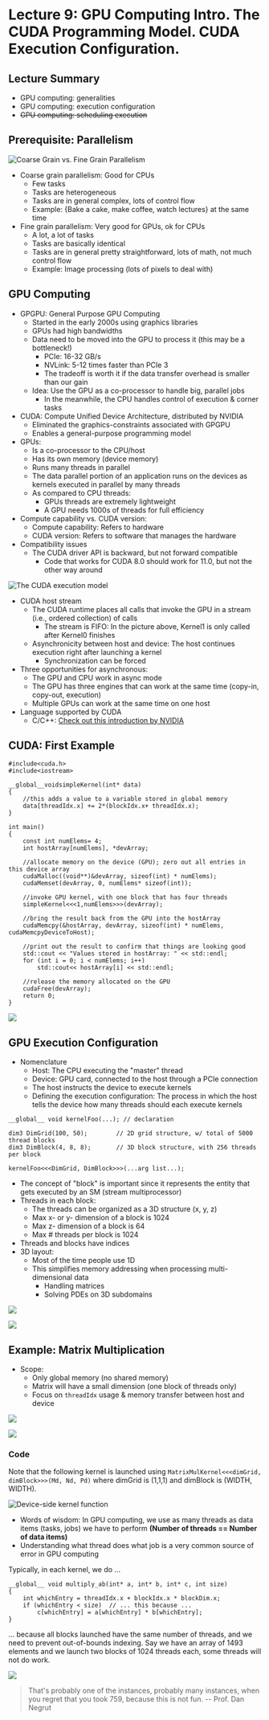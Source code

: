 # Lecture 9: GPU Computing Intro. The CUDA Programming Model. CUDA Execution Configuration.

## Lecture Summary

* GPU computing: generalities
* GPU computing: execution configuration
* ~~GPU computing: scheduling execution~~

## Prerequisite: Parallelism

![Coarse Grain vs. Fine Grain Parallelism](../../.gitbook/assets/screen-shot-2021-02-26-at-5.44.27-pm.png)

* Coarse grain parallelism: Good for CPUs
  * Few tasks
  * Tasks are heterogeneous
  * Tasks are in general complex, lots of control flow
  * Example: {Bake a cake, make coffee, watch lectures} at the same time
* Fine grain parallelism: Very good for GPUs, ok for CPUs
  * A lot, a lot of tasks
  * Tasks are basically identical
  * Tasks are in general pretty straightforward, lots of math, not much control flow
  * Example: Image processing \(lots of pixels to deal with\)

## GPU Computing

* GPGPU: General Purpose GPU Computing
  * Started in the early 2000s using graphics libraries
  * GPUs had high bandwidths
  * Data need to be moved into the GPU to process it \(this may be a bottleneck!\)
    * PCIe: 16-32 GB/s
    * NVLink: 5-12 times faster than PCIe 3
    * The tradeoff is worth it if the data transfer overhead is smaller than our gain
  * Idea: Use the GPU as a co-processor to handle big, parallel jobs
    * In the meanwhile, the CPU handles control of execution & corner tasks
* CUDA: Compute Unified Device Architecture, distributed by NVIDIA
  * Eliminated the graphics-constraints associated with GPGPU
  * Enables a general-purpose programming model
* GPUs:
  * Is a co-processor to the CPU/host
  * Has its own memory \(device memory\)
  * Runs many threads in parallel
  * The data parallel portion of an application runs on the devices as kernels executed in parallel by many threads
  * As compared to CPU threads:
    * GPUs threads are extremely lightweight
    * A GPU needs 1000s of threads for full efficiency
* Compute capability vs. CUDA version:
  * Compute capability: Refers to hardware
  * CUDA version: Refers to software that manages the hardware
* Compatibility issues
  * The CUDA driver API is backward, but not forward compatible
    * Code that works for CUDA 8.0 should work for 11.0, but not the other way around

![The CUDA execution model](../../.gitbook/assets/screen-shot-2021-02-26-at-6.00.17-pm.png)

* CUDA host stream
  * The CUDA runtime places all calls that invoke the GPU in a stream \(i.e., ordered collection\) of calls
    * The stream is FIFO: In the picture above, Kernel1 is only called after Kernel0 finishes
  * Asynchronicity between host and device: The host continues execution right after launching a kernel
    * Synchronization can be forced
* Three opportunities for asynchronous:
  * The GPU and CPU work in async mode
  * The GPU has three engines that can work at the same time \(copy-in, copy-out, execution\)
  * Multiple GPUs can work at the same time on one host
* Language supported by CUDA
  * C/C++: [Check out this introduction by NVIDIA](https://developer.nvidia.com/blog/even-easier-introduction-cuda/)

## CUDA: First Example

```text
#include<cuda.h>
#include<iostream>

__global__voidsimpleKernel(int* data)
{
    //this adds a value to a variable stored in global memory
    data[threadIdx.x] += 2*(blockIdx.x+ threadIdx.x);
}

int main()
{
    const int numElems= 4;
    int hostArray[numElems], *devArray;
    
    //allocate memory on the device (GPU); zero out all entries in this device array 
    cudaMalloc((void**)&devArray, sizeof(int) * numElems);
    cudaMemset(devArray, 0, numElems* sizeof(int));
    
    //invoke GPU kernel, with one block that has four threads
    simpleKernel<<<1,numElems>>>(devArray);
    
    //bring the result back from the GPU into the hostArray
    cudaMemcpy(&hostArray, devArray, sizeof(int) * numElems, cudaMemcpyDeviceToHost);
    
    //print out the result to confirm that things are looking good 
    std::cout << "Values stored in hostArray: " << std::endl;
    for (int i = 0; i < numElems; i++)
        std::cout<< hostArray[i] << std::endl;
    
    //release the memory allocated on the GPU 
    cudaFree(devArray);
    return 0;
}
```

![](../../.gitbook/assets/screen-shot-2021-02-26-at-6.16.57-pm.png)

## GPU Execution Configuration

* Nomenclature
  * Host: The CPU executing the "master" thread
  * Device: GPU card, connected to the host through a PCIe connection
  * The host instructs the device to execute kernels
  * Defining the execution configuration: The process in which the host tells the device how many threads should each execute kernels



```text
__global__ void kernelFoo(...); // declaration

dim3 DimGrid(100, 50);        // 2D grid structure, w/ total of 5000 thread blocks 
dim3 DimBlock(4, 8, 8);       // 3D block structure, with 256 threads per block 

kernelFoo<<<DimGrid, DimBlock>>>(...arg list...);
```

* The concept of "block" is important since it represents the entity that gets executed by an SM \(stream multiprocessor\)
* Threads in each block:
  * The threads can be organized as a 3D structure \(x, y, z\)
  * Max x- or y- dimension of a block is 1024
  * Max z- dimension of a block is 64
  * Max \# threads per block is 1024
* Threads and blocks have indices
* 3D layout:
  * Most of the time people use 1D
  * This simplifies memory addressing when processing multi-dimensional data
    * Handling matrices
    * Solving PDEs on 3D subdomains

![](../../.gitbook/assets/screen-shot-2021-02-26-at-7.07.08-pm.png)

![](../../.gitbook/assets/screen-shot-2021-02-26-at-7.08.02-pm.png)

## Example: Matrix Multiplication

* Scope:
  * Only global memory \(no shared memory\)
  * Matrix will have a small dimension \(one block of threads only\)
  * Focus on `threadIdx` usage & memory transfer between host and device

![](../../.gitbook/assets/screen-shot-2021-02-26-at-10.12.04-pm.png)

![](../../.gitbook/assets/screen-shot-2021-02-26-at-10.14.11-pm.png)

### Code

Note that the following kernel is launched using `MatrixMulKernel<<<dimGrid, dimBlock>>>(Md, Nd, Pd)` where dimGrid is \(1,1,1\) and dimBlock is \(WIDTH, WIDTH\).

![Device-side kernel function](../../.gitbook/assets/screen-shot-2021-02-26-at-10.16.08-pm.png)

* Words of wisdom: In GPU computing, we use as many threads as data items \(tasks, jobs\) we have to perform **\(Number of threads == Number of data items\)**
* Understanding what thread does what job is a very common source of error in GPU computing

Typically, in each kernel, we do ...

```text
__global__ void multiply_ab(int* a, int* b, int* c, int size)
{
    int whichEntry = threadIdx.x + blockIdx.x * blockDim.x;
    if (whichEntry < size)  // ... this because ...
        c[whichEntry] = a[whichEntry] * b[whichEntry];
}
```

... because all blocks launched have the same number of threads, and we need to prevent out-of-bounds indexing. Say we have an array of 1493 elements and we launch two blocks of 1024 threads each, some threads will not do work.

![](../../.gitbook/assets/screen-shot-2021-02-26-at-10.22.14-pm.png)

> That's probably one of the instances, probably many instances, when you regret that you took 759, because this is not fun.    -- Prof. Dan Negrut



